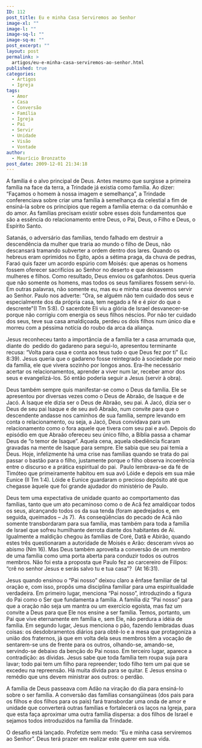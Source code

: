 ```yaml
---
ID: 112
post_title: Eu e minha Casa Serviremos ao Senhor
image-xl: ""
image-l: ""
image-sq-l: ""
image-sq-m: ""
post_excerpt: ""
layout: post
permalink: >
  artigos/eu-e-minha-casa-serviremos-ao-senhor.html
published: true
categories:
  - Artigos
  - Igreja
tags:
  - Amor
  - Casa
  - Conversão
  - Família
  - Igreja
  - Pai
  - Servir
  - Unidade
  - Visão
  - Vontade
author:
  - Maurício Bronzatto
post_date: 2009-12-01 21:34:18
---
```

A família é o alvo principal de Deus. Antes mesmo que surgisse a primeira família na face da terra, a Trindade já existia como família. Ao dizer: “Façamos o homem à nossa imagem e semelhança”, a Trindade conferenciava sobre criar uma família à semelhança da celestial a fim de ensiná-la sobre os princípios que regem a família eterna: o da comunhão e do amor. As famílias precisam existir sobre esses dois fundamentos que são a essência do relacionamento entre Deus, o Pai, Deus, o Filho e Deus, o Espírito Santo.

Satanás, o adversário das famílias, tendo falhado em destruir a descendência da mulher que traria ao mundo o filho de Deus, não descansará tramando subverter a ordem dentro dos lares. Quando os hebreus eram oprimidos no Egito, após a sétima praga, da chuva de pedras, Faraó quis fazer um acordo espúrio com Moisés: que apenas os homens fossem oferecer sacrifícios ao Senhor no deserto e que deixassem mulheres e filhos. Como resultado, Deus enviou os gafanhotos. Deus queria que não somente os homens, mas todos os seus familiares fossem servi-lo. Em outras palavras, não somente eu, mas eu e minha casa devemos servir ao Senhor. Paulo nos adverte: “Ora, se alguém não tem cuidado dos seus e especialmente dos da própria casa, tem negado a fé e é pior do que o descrente”(I Tm 5:8). O sacerdote Eli viu a glória de Israel desvanecer-se porque não corrigiu com energia os seus filhos néscios. Por não ter cuidado dos seus, teve sua casa amaldiçoada, perdeu os dois filhos num único dia e morreu com a péssima notícia do roubo da arca da aliança.

Jesus reconheceu tanto a importância de a família ter a casa arrumada que, diante do  pedido do gadareno para segui-lo, apresentou terminante recusa: “Volta para casa e conta aos teus tudo o que Deus fez por ti” (Lc 8:39). Jesus queria que o gadareno fosse reintegrado à sociedade por meio da família, ele que vivera sozinho por longos anos. Era-lhe necessário acertar os relacionamentos, aprender a viver num lar, receber amor dos seus e evangelizá-los. Só então poderia seguir a Jesus (servir à obra).

Deus também sempre quis manifestar-se como o Deus da família. Ele se apresentou por diversas vezes como o Deus de Abraão, de Isaque e de Jacó. A Isaque ele dizia ser o Deus de Abraão, seu pai. A Jacó, dizia ser o Deus de seu pai Isaque e de seu avô Abraão, num convite para que o descendente andasse nos caminhos de sua família, sempre levando em conta o relacionamento, ou seja, a Jacó, Deus convidava para um relacionamento como o fora aquele que tivera com seu pai e avô. Depois do episódio em que Abraão ofereceu seu único filho, a Bíblia passa a chamar Deus de “o temor de Isaque”. Aquela cena, aquela obediência ficaram gravadas na mente de Isaque para sempre. Ele sabia que seu pai temia a Deus. Hoje, infelizmente há uma crise nas famílias quando se trata do pai passar o bastão para o filho, justamente porque o filho observa incoerência entre o discurso e a prática espiritual do pai.  Paulo lembrava-se da fé de Timóteo que primeiramente habitou em sua avó Lóide e depois em sua mãe Eunice (II Tm 1:4). Lóide e Eunice guardaram o precioso depósito até que chegasse àquele que foi grande ajudador do ministério de Paulo.

Deus tem uma expectativa de unidade quanto ao comportamento das famílias, tanto que um ato pecaminoso como o de Acã fez amaldiçoar todos os seus, alcançando todos os da sua tenda (foram apedrejados e, em seguida, queimados – Js 7).  As conseqüências do pecado de Acã não somente transbordaram para sua família, mas também para toda a família de Israel que sofreu humilhante derrota diante dos habitantes de Ai. Igualmente a maldição chegou às famílias de Coré, Datã e Abirão, quando estes três questionaram a autoridade de Moisés e Arão: desceram vivos ao abismo (Nm 16). Mas Deus também aproveita a conversão de um membro de uma família como uma porta aberta para conduzir todos os outros membros. Não foi esta a proposta que Paulo fez ao carcereiro de Filipos: “crê no senhor Jesus e serás salvo tu e tua casa”?  (At 16:31).

Jesus quando ensinou o “Pai nosso” deixou claro a ênfase familiar de tal oração e, com isso, propôs uma disciplina familiar para uma espiritualidade verdadeira. Em primeiro lugar, menciona “Pai nosso”, introduzindo a figura do Pai como o Ser que fundamenta a família. A família diz “Pai nosso” para que a oração não seja um mantra ou um exercício egoísta, mas faz um convite a Deus para que Ele nos ensine a ser família. Temos, portanto, um Pai que vive eternamente em família e, sem Ele, não perdura a idéia de família. Em segundo lugar, Jesus menciona o pão, fazendo lembradas duas coisas: os desdobramentos diários para obtê-lo e a mesa que protagoniza a união dos fraternos, já que em volta dela seus membros têm a vocação de sentarem-se uns de frente para os outros, olhando-se, amando-se, servindo-se debaixo da benção do Pai nosso. Em terceiro lugar, aparece a contradição: as dívidas. Jesus sabe que toda família tem roupa suja para lavar; todo pai tem um filho para repreender; todo filho tem um pai que se excedeu na repreensão. Há muita dívida para se quitar. E Jesus ensina o remédio que uns devem ministrar aos outros: o perdão.

A família de Deus passeava com Adão na viração do dia para ensiná-lo sobre o ser família. A conversão das famílias consangüíneas (dos pais para os filhos e dos filhos para os pais) fará transbordar uma onda de amor e unidade que converterá outras famílias e fortalecerá os laços na Igreja, para que esta faça aproximar uma outra família dispersa: a dos filhos de Israel e sejamos todos introduzidos na família da Trindade.

O desafio está lançado. Profetize sem medo: “Eu e minha casa serviremos ao Senhor”. Deus terá prazer em realizar este querer em sua vida.